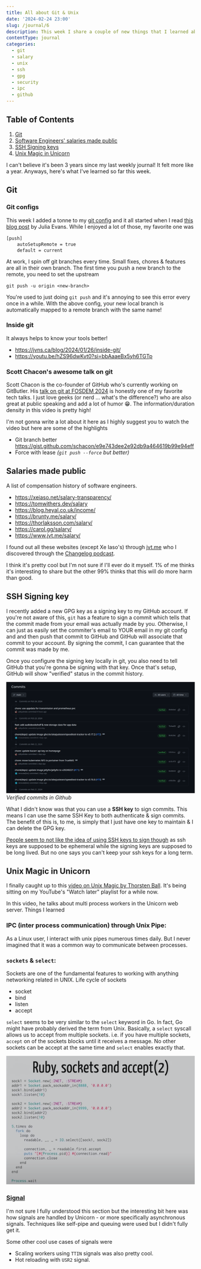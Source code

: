 ```yaml
---
title: All about Git & Unix
date: '2024-02-24 23:00'
slug: /journal/6
description: This week I share a couple of new things that I learned about Git
contentType: journal
categories:
  - git
  - salary
  - unix
  - ssh
  - gpg
  - security
  - ipc
  - github
---
```


<div class="table-of-contents">

## Table of Contents

1. [Git](#git)
2. [Software Engineers' salaries made public](#salaries-made-public)
3. [SSH Signing keys](#ssh-signing-key)
4. [Unix Magic in Unicorn](#unix-magic-in-unicorn)

</div>

I can't believe it's been 3 years since my last weekly journal! It felt more like a year. Anyways, here's what I've learned so far this week.

## Git

### Git configs

This week I added a tonne to my [git config](https://github.com/adityathebe/dotfiles/blob/0b0df993ce09fad38ca3ea45cc86a04209e059c3/.config/git/config) and it all started when I read [this blog post](https://jvns.ca/blog/2024/02/16/popular-git-config-options/) by Julia Evans. While I enjoyed a lot of those, my favorite one was

```
[push]
	autoSetupRemote = true
	default = current
```

At work, I spin off git branches every time. Small fixes, chores & features are all in their own branch. The first time you push a new branch to the remote, you need to set the upstream

```
git push -u origin <new-branch>
```

You're used to just doing `git push` and it's annoying to see this error every once in a while. With the above config, your new local branch is automatically mapped to a remote branch with the same name!

### Inside git

It always helps to know your tools better!

- https://jvns.ca/blog/2024/01/26/inside-git/
- https://youtu.be/hZS96dwKvt0?si=bbAaaeBx5yh6TGTp

### Scott Chacon's awesome talk on git

Scott Chacon is the co-founder of GitHub who's currently working on GitButler. His [talk on git at FOSDEM 2024](https://youtu.be/aolI_Rz0ZqY?si=vMju8wAUwQnA3JpN) is honestly one of my favorite tech talks. I just love geeks (or nerd ... what's the difference?) who are also great at public speaking and add a lot of humor 😁. The information/duration density in this video is pretty high!

I'm not gonna write a lot about it here as I highly suggest you to watch the video but here are some of the highlights

- Git branch better https://gist.github.com/schacon/e9e743dee2e92db9a464619b99e94eff
- Force with lease _(`git push --force` but better)_

## Salaries made public

A list of compensation history of software engineers.

- https://xeiaso.net/salary-transparency/
- https://tomwithers.dev/salary
- https://blog.heyal.co.uk/income/
- https://brunty.me/salary/
- https://thorlaksson.com/salary/
- https://carol.gg/salary/
- https://www.jvt.me/salary/

I found out all these websites (except Xe Iaso's) through [jvt.me](https://jvt.me) who I discovered through the [Changelog podcast](https://changelog.com/friends/31).

I think it's pretty cool but I'm not sure if I'll ever do it myself. 1% of me thinks it's interesting to share but the other 99% thinks that this will do more harm than good.

## SSH Signing key

I recently added a new GPG key as a signing key to my GitHub account. If you're not aware of this, `git` has a feature to sign a commit which tells that the commit made from your email was actually made by you. Otherwise, I can just as easily set the commiter's email to YOUR email in my git config and and then push that commit to GitHub and GitHub will associate that commit to your account. By signing the commit, I can guarantee that the commit was made by me.

Once you configure the signing key locally in git, you also need to tell GitHub that you're gonna be signing with that key. Once that's setup, GitHub will show "verified" status in the commit history.

![Verified commits in Github](github-verified-commits.png)
_Verified commits in Github_

What I didn't know was that you can use a **SSH key** to sign commits. This means I can use the same SSH Key to both authenticate & sign commits. The benefit of this is, to me, is simply that I just have one key to maintain & I can delete the GPG key.

[People seem to not like the idea of using SSH keys to sign though](https://news.ycombinator.com/item?id=32835335) as ssh keys are supposed to be ephemeral while the signing keys are supposed to be long lived. But no one says you can't keep your ssh keys for a long term.

## Unix Magic in Unicorn

I finally caught up to this [video on Unix Magic by Thorsten Ball](https://youtu.be/DGhlQomeqKc?si=0IK1YwHhbM4JMr9g). It's being sitting on my YouTube's "Watch later" playlist for a while now.

In this video, he talks about multi process workers in the Unicorn web server. Things I learned

### IPC (inter process communication) through Unix Pipe:

As a Linux user, I interact with unix pipes numerous times daily. But I never imagined that it was a common way to communicate between processes.

### `sockets` & `select`:

Sockets are one of the fundamental features to working with anything networking related in UNIX. Life cycle of sockets

- socket
- bind
- listen
- accept

`select` seems to be very similar to the `select` keyword in Go. In fact, Go might have probably derived the term from Unix. Basically, a `select` syscall allows us to accept from multiple sockets. i.e. if you have multiple sockets, `accept` on of the sockets blocks until it receives a message. No other sockets can be accept at the same time and `select` enables exactly that.

![](./ruby-sockets-select.png)

### [Signal](https://www.gnu.org/software/coreutils/manual/html_node/Signal-specifications.html)

I'm not sure I fully understood this section but the interesting bit here was how signals are handled by Unicorn - or more specifically asynchronous signals. Techniques like self-pipe and queuing were used but I didn't fully get it.

Some other cool use cases of signals were

- Scaling workers using `TTIN` signals was also pretty cool.
- Hot reloading with `USR2` signal.
